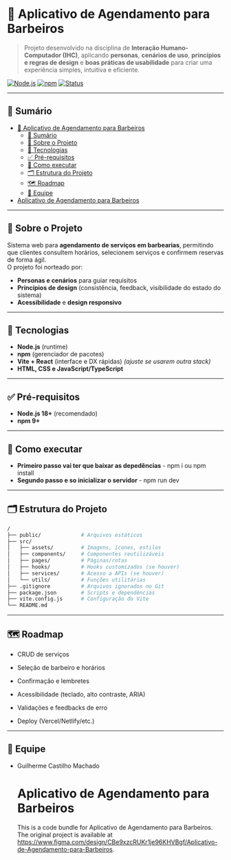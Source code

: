 # 💈 Aplicativo de Agendamento para Barbeiros

> Projeto desenvolvido na disciplina de **Interação Humano-Computador (IHC)**, aplicando **personas**, **cenários de uso**, **princípios e regras de design** e **boas práticas de usabilidade** para criar uma experiência simples, intuitiva e eficiente.

[![Node.js](https://img.shields.io/badge/Node.js-%3E%3D%2018.x-informational)]()
[![npm](https://img.shields.io/badge/npm-compatível-informational)]()
[![Status](https://img.shields.io/badge/status-em%20desenvolvimento-yellow)]()

---

## 🧭 Sumário
- [💈 Aplicativo de Agendamento para Barbeiros](#-aplicativo-de-agendamento-para-barbeiros)
  - [🧭 Sumário](#-sumário)
  - [📖 Sobre o Projeto](#-sobre-o-projeto)
  - [🧰 Tecnologias](#-tecnologias)
  - [✅ Pré-requisitos](#-pré-requisitos)
  - [🧪 Como executar](#-como-executar)
  - [🗂️ Estrutura do Projeto](#️-estrutura-do-projeto)
  - [🗺️ Roadmap](#️-roadmap)
  - [👥 Equipe](#-equipe)
- [Aplicativo de Agendamento para Barbeiros](#aplicativo-de-agendamento-para-barbeiros)

---

## 📖 Sobre o Projeto
Sistema web para **agendamento de serviços em barbearias**, permitindo que clientes consultem horários, selecionem serviços e confirmem reservas de forma ágil.  
O projeto foi norteado por:
- **Personas e cenários** para guiar requisitos
- **Princípios de design** (consistência, feedback, visibilidade do estado do sistema)
- **Acessibilidade** e **design responsivo**

---

## 🧰 Tecnologias
- **Node.js** (runtime)
- **npm** (gerenciador de pacotes)
- **Vite + React** (interface e DX rápidas) *(ajuste se usarem outra stack)*
- **HTML, CSS e JavaScript/TypeScript**

---

## ✅ Pré-requisitos
- **Node.js 18+** (recomendado)
- **npm 9+**

---

## 🧪 Como executar
- **Primeiro passo vai ter que baixar as depedências** - npm i ou npm install
- **Segundo passo e so inicializar o servidor** - npm run dev

---

## 🗂️ Estrutura do Projeto
```bash
/
├── public/             # Arquivos estáticos
├── src/
│   ├── assets/         # Imagens, ícones, estilos
│   ├── components/     # Componentes reutilizáveis
│   ├── pages/          # Páginas/rotas
│   ├── hooks/          # Hooks customizados (se houver)
│   ├── services/       # Acesso a APIs (se houver)
│   └── utils/          # Funções utilitárias
├── .gitignore          # Arquivos ignorados no Git
├── package.json        # Scripts e dependências
├── vite.config.js      # Configuração do Vite
└── README.md
```

---

## 🗺️ Roadmap
- CRUD de serviços

- Seleção de barbeiro e horários

- Confirmação e lembretes

- Acessibilidade (teclado, alto contraste, ARIA)

- Validações e feedbacks de erro

- Deploy (Vercel/Netlify/etc.)
  
---

## 👥 Equipe
- Guilherme Castilho Machado


  
  
  
  
  
  
  
  
  
  
  
  
  
  
  
  
  
  
  
  
  
  
  
  
  
  # Aplicativo de Agendamento para Barbeiros

  This is a code bundle for Aplicativo de Agendamento para Barbeiros. The original project is available at https://www.figma.com/design/CBe9xzcRUKr1je96KHVBgf/Aplicativo-de-Agendamento-para-Barbeiros.
